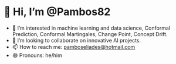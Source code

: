 # 👋 Hi, I’m @Pambos82
- 👀 I’m interested in machine learning and data science, Conformal Prediction, Conformal Martingales, Change Point, Concept Drift.
- 💞️ I’m looking to collaborate on innovative AI projects.
- 📫 How to reach me: pamboseliades@hotmail.com
- 😄 Pronouns: he/him
